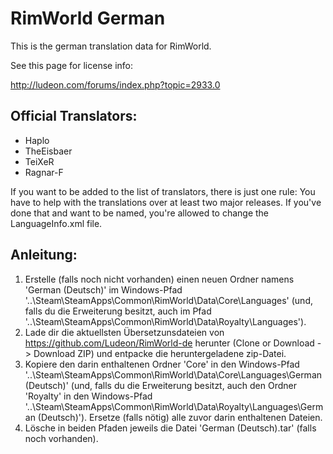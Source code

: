 RimWorld German
================

This is the german translation data for RimWorld.

See this page for license info:

http://ludeon.com/forums/index.php?topic=2933.0



Official Translators:
---------------------
- Haplo
- TheEisbaer
- TeiXeR
- Ragnar-F

If you want to be added to the list of translators, there is just one rule:
You have to help with the translations over at least two major releases.
If you've done that and want to be named, you're allowed to change the LanguageInfo.xml file.



Anleitung:
---------------------
1. Erstelle (falls noch nicht vorhanden) einen neuen Ordner namens 'German (Deutsch)' im Windows-Pfad '..\Steam\SteamApps\Common\RimWorld\Data\Core\Languages' (und, falls du die Erweiterung besitzt, auch im Pfad '..\Steam\SteamApps\Common\RimWorld\Data\Royalty\Languages').
2. Lade dir die aktuellsten Übersetzunsdateien von https://github.com/Ludeon/RimWorld-de herunter (Clone or Download -> Download ZIP) und entpacke die heruntergeladene zip-Datei.
3. Kopiere den darin enthaltenen Ordner 'Core' in den Windows-Pfad '..\Steam\SteamApps\Common\RimWorld\Data\Core\Languages\German (Deutsch)' (und, falls du die Erweiterung besitzt, auch den Ordner 'Royalty' in den Windows-Pfad '..\Steam\SteamApps\Common\RimWorld\Data\Royalty\Languages\German (Deutsch)'). Ersetze (falls nötig) alle zuvor darin enthaltenen Dateien.
4. Lösche in beiden Pfaden jeweils die Datei 'German (Deutsch).tar' (falls noch vorhanden).
